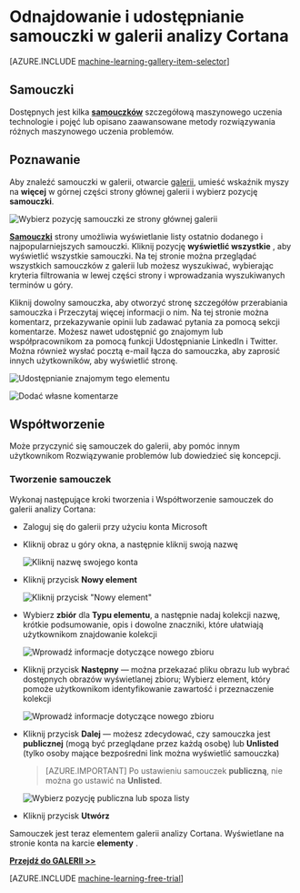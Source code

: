 <properties
    pageTitle="Samouczki galerii analizy Cortana | Microsoft Azure"
    description="Wykrywanie i udostępnianie samouczki w galerii analizy Cortana."
    services="machine-learning"
    documentationCenter=""
    authors="garyericson"
    manager="jhubbard"
    editor="cgronlun"/>

<tags
    ms.service="machine-learning"
    ms.workload="data-services"
    ms.tgt_pltfrm="na"
    ms.devlang="na"
    ms.topic="article"
    ms.date="10/13/2016"
    ms.author="roopalik;garye"/>


# <a name="discover-and-share-tutorials-in-the-cortana-intelligence-gallery"></a>Odnajdowanie i udostępnianie samouczki w galerii analizy Cortana

[AZURE.INCLUDE [machine-learning-gallery-item-selector](../../includes/machine-learning-gallery-item-selector.md)]

## <a name="tutorials"></a>Samouczki

Dostępnych jest kilka **[samouczków](https://gallery.cortanaintelligence.com/tutorials)** szczegółową maszynowego uczenia technologie i pojęć lub opisano zaawansowane metody rozwiązywania różnych maszynowego uczenia problemów.

## <a name="discover"></a>Poznawanie

Aby znaleźć samouczki w galerii, otwarcie [galerii](http://gallery.cortanaintelligence.com), umieść wskaźnik myszy na **więcej** w górnej części strony głównej galerii i wybierz pozycję **samouczki**.

![Wybierz pozycję samouczki ze strony głównej galerii](media/machine-learning-gallery-tutorials/select-tutorials-in-gallery.png)

 **[Samouczki](https://gallery.cortanaintelligence.com/tutorials)** 
 strony umożliwia wyświetlanie listy ostatnio dodanego i najpopularniejszych samouczki.
Kliknij pozycję **wyświetlić wszystkie** , aby wyświetlić wszystkie samouczki.
Na tej stronie można przeglądać wszystkich samouczków z galerii lub możesz wyszukiwać, wybierając kryteria filtrowania w lewej części strony i wprowadzania wyszukiwanych terminów u góry.

 Kliknij dowolny samouczka, aby otworzyć stronę szczegółów przerabiania samouczka i Przeczytaj więcej informacji o nim.
Na tej stronie można komentarz, przekazywanie opinii lub zadawać pytania za pomocą sekcji komentarze. Możesz nawet udostępnić go znajomym lub współpracownikom za pomocą funkcji Udostępnianie LinkedIn i Twitter. Można również wysłać pocztą e-mail łącza do samouczka, aby zaprosić innych użytkowników, aby wyświetlić stronę.

![Udostępnianie znajomym tego elementu](media\machine-learning-gallery-how-to-use-contribute-publish\share-links.png)

![Dodać własne komentarze](media\machine-learning-gallery-how-to-use-contribute-publish\comments.png)


## <a name="contribute"></a>Współtworzenie

Może przyczynić się samouczek do galerii, aby pomóc innym użytkownikom Rozwiązywanie problemów lub dowiedzieć się koncepcji.

### <a name="create-a-tutorial"></a>Tworzenie samouczek

Wykonaj następujące kroki tworzenia i Współtworzenie samouczek do galerii analizy Cortana:

- Zaloguj się do galerii przy użyciu konta Microsoft

- Kliknij obraz u góry okna, a następnie kliknij swoją nazwę

    ![Kliknij nazwę swojego konta](media\machine-learning-gallery-tutorials\click-account-name.png)

- Kliknij przycisk **Nowy element**

    ![Kliknij przycisk "Nowy element"](media\machine-learning-gallery-collections\click-new-item.png)

- Wybierz **zbiór** dla **Typu elementu**, a następnie nadaj kolekcji nazwę, krótkie podsumowanie, opis i dowolne znaczniki, które ułatwiają użytkownikom znajdowanie kolekcji

    ![Wprowadź informacje dotyczące nowego zbioru](media\machine-learning-gallery-tutorials\create-tutorial-page-1.png)

- Kliknij przycisk **Następny** — można przekazać pliku obrazu lub wybrać dostępnych obrazów wyświetlanej zbioru; Wybierz element, który pomoże użytkownikom identyfikowanie zawartość i przeznaczenie kolekcji

    ![Wprowadź informacje dotyczące nowego zbioru](media\machine-learning-gallery-tutorials\create-tutorial-page-2.png)

- Kliknij przycisk **Dalej** — możesz zdecydować, czy samouczka jest **publicznej** (mogą być przeglądane przez każdą osobę) lub **Unlisted** (tylko osoby mające bezpośredni link można wyświetlić samouczka)

    > [AZURE.IMPORTANT] Po ustawieniu samouczek **publiczną**, nie można go ustawić na **Unlisted**.

    ![Wybierz pozycję publiczna lub spoza listy](media\machine-learning-gallery-tutorials\create-tutorial-page-3.png)

- Kliknij przycisk **Utwórz**

Samouczek jest teraz elementem galerii analizy Cortana. Wyświetlane na stronie konta na karcie **elementy** .


**[Przejdź do GALERII >>](http://gallery.cortanaintelligence.com)**

[AZURE.INCLUDE [machine-learning-free-trial](../../includes/machine-learning-free-trial.md)]
